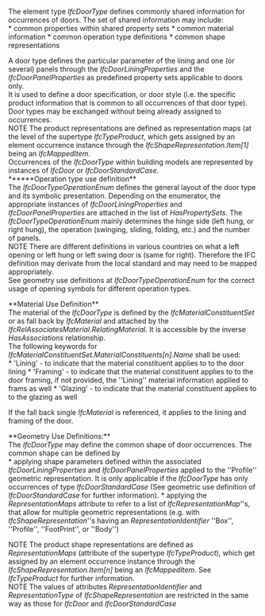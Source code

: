 The element type _IfcDoorType_ defines commonly shared information for occurrences of doors. The set of shared information may include:  
\* common properties within shared property sets
\* common material information
\* common operation type definitions
\* common shape representations

  
A door type defines the particular parameter of the lining and one (or several) panels through the _IfcDoorLiningProperties_ and the _IfcDoorPanelProperties_ as predefined property sets applicable to doors only.  
It is used to define a door specification, or door style (i.e. the specific product information that is common to all occurrences of that door type). Door types may be exchanged without being already assigned to occurrences.  
NOTE The product representations are defined as representation maps (at the level of the supertype _IfcTypeProduct_, which gets assigned by an element occurrence instance through the _IfcShapeRepresentation.Item[1]_ being an _IfcMappedItem_.  
Occurrences of the _IfcDoorType_ within building models are represented by instances of _IfcDoor_ or _IfcDoorStandardCase_.  
\*\*\*\*\*\*Operation type use definition\*\*  
The _IfcDoorTypeOperationEnum_ defines the general layout of the door type and its symbolic presentation. Depending on the enumerator, the appropriate instances of _IfcDoorLiningProperties_ and _IfcDoorPanelProperties_ are attached in the list of _HasPropertySets_. The _IfcDoorTypeOperationEnum_ mainly determines the hinge side (left hung, or right hung), the operation (swinging, sliding, folding, etc.) and the number of panels.  
NOTE There are different definitions in various countries on what a left opening or left hung or left swing door is (same for right). Therefore the IFC definition may derivate from the local standard and may need to be mapped appropriately.  
See geometry use definitions at _IfcDoorTypeOperationEnum_ for the correct usage of opening symbols for different operation types.  
  
\*\*Material Use Definition\*\*  
The material of the _IfcDoorType_ is defined by the _IfcMaterialConstituentSet_ or as fall back by _IfcMaterial_ and attached by the _IfcRelAssociatesMaterial_._RelatingMaterial_. It is accessible by the inverse _HasAssociations_ relationship.  
The following keywords for _IfcMaterialConstituentSet.MaterialConstituents[n].Name_ shall be used:  
\* 'Lining' - to indicate that the material constituent applies to to the door lining
\* 'Framing' - to indicate that the material constituent applies to to the door framing, if not provided, the ''Lining'' material information applied to frams as well
\* 'Glazing' - to indicate that the material constituent applies to to the glazing as well

  
If the fall back single _IfcMaterial_ is referenced, it applies to the lining and framing of the door.  
  
\*\*Geometry Use Definitions:\*\*  
The _IfcDoorType_ may define the common shape of door occurrences. The common shape can be defined by  
\* applying shape parameters defined within the associated _IfcDoorLiningProperties_ and _IfcDoorPanelProperties_ applied to the ''Profile'' geometric representation. It is only applicable if the _IfcDoorType_ has only occurrences of type _IfcDoorStandardCase_ (See geometric use definition of _IfcDoorStandardCase_ for further information).
\* applying the _RepresentationMaps_ attribute to refer to a list of _IfcRepresentationMap_''s, that allow for multiple geometric representations (e.g. with _IfcShapeRepresentation_''s having an _RepresentationIdentifier_ ''Box'', ''Profile'', ''FootPrint'', or ''Body'')

  
NOTE The product shape representations are defined as _RepresentationMaps_ (attribute of the supertype _IfcTypeProduct_), which get assigned by an element occurrence instance through the _IfcShapeRepresentation.Item[n]_ being an _IfcMappedItem_. See _IfcTypeProduct_ for further information.   
NOTE The values of attributes _RepresentationIdentifier_ and _RepresentationType_ of _IfcShapeRepresentation_ are restricted in the same way as those for _IfcDoor_ and _IfcDoorStandardCase_
